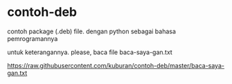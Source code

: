 # contoh-deb
contoh package (.deb) file. dengan python sebagai bahasa pemrogramannya

untuk keterangannya. please, baca file baca-saya-gan.txt

https://raw.githubusercontent.com/kuburan/contoh-deb/master/baca-saya-gan.txt
